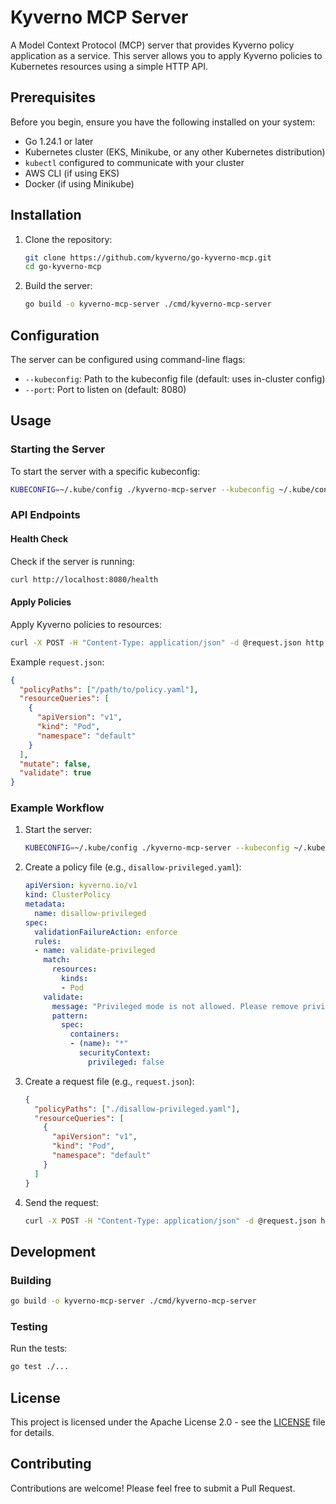 # Kyverno MCP Server

A Model Context Protocol (MCP) server that provides Kyverno policy application as a service. This server allows you to apply Kyverno policies to Kubernetes resources using a simple HTTP API.

## Prerequisites

Before you begin, ensure you have the following installed on your system:

- Go 1.24.1 or later
- Kubernetes cluster (EKS, Minikube, or any other Kubernetes distribution)
- `kubectl` configured to communicate with your cluster
- AWS CLI (if using EKS)
- Docker (if using Minikube)

## Installation

1. Clone the repository:
   ```bash
   git clone https://github.com/kyverno/go-kyverno-mcp.git
   cd go-kyverno-mcp
   ```

2. Build the server:
   ```bash
   go build -o kyverno-mcp-server ./cmd/kyverno-mcp-server
   ```

## Configuration

The server can be configured using command-line flags:

- `--kubeconfig`: Path to the kubeconfig file (default: uses in-cluster config)
- `--port`: Port to listen on (default: 8080)

## Usage

### Starting the Server

To start the server with a specific kubeconfig:

```bash
KUBECONFIG=~/.kube/config ./kyverno-mcp-server --kubeconfig ~/.kube/config
```

### API Endpoints

#### Health Check

Check if the server is running:

```bash
curl http://localhost:8080/health
```

#### Apply Policies

Apply Kyverno policies to resources:

```bash
curl -X POST -H "Content-Type: application/json" -d @request.json http://localhost:8080/apply
```

Example `request.json`:

```json
{
  "policyPaths": ["/path/to/policy.yaml"],
  "resourceQueries": [
    {
      "apiVersion": "v1",
      "kind": "Pod",
      "namespace": "default"
    }
  ],
  "mutate": false,
  "validate": true
}
```

### Example Workflow

1. Start the server:
   ```bash
   KUBECONFIG=~/.kube/config ./kyverno-mcp-server --kubeconfig ~/.kube/config
   ```

2. Create a policy file (e.g., `disallow-privileged.yaml`):
   ```yaml
   apiVersion: kyverno.io/v1
   kind: ClusterPolicy
   metadata:
     name: disallow-privileged
   spec:
     validationFailureAction: enforce
     rules:
     - name: validate-privileged
       match:
         resources:
           kinds:
           - Pod
       validate:
         message: "Privileged mode is not allowed. Please remove privileged mode or set it to false."
         pattern:
           spec:
             containers:
             - (name): "*"
               securityContext:
                 privileged: false
   ```

3. Create a request file (e.g., `request.json`):
   ```json
   {
     "policyPaths": ["./disallow-privileged.yaml"],
     "resourceQueries": [
       {
         "apiVersion": "v1",
         "kind": "Pod",
         "namespace": "default"
       }
     ]
   }
   ```

4. Send the request:
   ```bash
   curl -X POST -H "Content-Type: application/json" -d @request.json http://localhost:8080/apply
   ```

## Development

### Building

```bash
go build -o kyverno-mcp-server ./cmd/kyverno-mcp-server
```

### Testing

Run the tests:

```bash
go test ./...
```

## License

This project is licensed under the Apache License 2.0 - see the [LICENSE](LICENSE) file for details.

## Contributing

Contributions are welcome! Please feel free to submit a Pull Request.